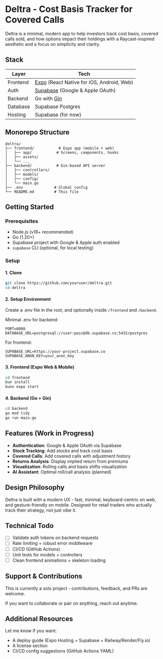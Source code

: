 # Deltra - Cost Basis Tracker for Covered Calls

Deltra is a minimal, modern app to help investors track cost basis, covered calls sold, and how options impact their holdings with a Raycast-inspired aesthetic and a focus on simplicity and clarity.

## Stack

| Layer    | Tech                                                           |
| -------- | -------------------------------------------------------------- |
| Frontend | [Expo](https://expo.dev/) (React Native for iOS, Android, Web) |
| Auth     | [Supabase](https://supabase.com/) (Google & Apple OAuth)       |
| Backend  | Go with [Gin](https://gin-gonic.com/)                          |
| Database | Supabase Postgres                                              |
| Hosting  | Supabase (for now)                                             |

## Monorepo Structure

```
deltra/
├── frontend/           # Expo app (mobile + web)
│   ├── app/           # Screens, components, hooks
│   ├── assets/
│   └── ...
├── backend/           # Gin-based API server
│   ├── controllers/
│   ├── models/
│   ├── config/
│   └── main.go
├── .env              # Global config
└── README.md         # This file
```

## Getting Started

### Prerequisites

- Node.js (v18+ recommended)
- Go (1.20+)
- Supabase project with Google & Apple auth enabled
- `supabase` CLI (optional, for local testing)

### Setup

#### 1. Clone

```bash
git clone https://github.com/youruser/deltra.git
cd deltra
```

#### 2. Setup Environment

Create a .env file in the root, and optionally inside `/frontend` and `/backend`.

Minimal .env for backend:

```env
PORT=8080
DATABASE_URL=postgresql://user:pass@db.supabase.co:5432/postgres
```

For frontend:

```env
SUPABASE_URL=https://your-project.supabase.co
SUPABASE_ANON_KEY=your_anon_key
```

#### 3. Frontend (Expo Web & Mobile)

```bash
cd frontend
bun install
bunx expo start
```

#### 4. Backend (Go + Gin)

```bash
cd backend
go mod tidy
go run main.go
```

## Features (Work in Progress)

- **Authentication**: Google & Apple OAuth via Supabase
- **Stock Tracking**: Add stocks and track cost basis
- **Covered Calls**: Add covered calls with adjustment history
- **Returns Analysis**: Display implied return from premiums
- **Visualization**: Rolling calls and basis shifts visualization
- **AI Assistant**: Optimal roll/call analysis (planned)

## Design Philosophy

Deltra is built with a modern UX - fast, minimal, keyboard-centric on web, and gesture-friendly on mobile. Designed for retail traders who actually track their strategy, not just vibe it.

## Technical Todo

- [ ] Validate auth tokens on backend requests
- [ ] Rate limiting + robust error middleware
- [ ] CI/CD (GitHub Actions)
- [ ] Unit tests for models + controllers
- [ ] Clean frontend animations + skeleton loading

## Support & Contributions

This is currently a solo project - contributions, feedback, and PRs are welcome.

If you want to collaborate or pair on anything, reach out anytime.

## Additional Resources

Let me know if you want:

- A deploy guide (Expo Hosting + Supabase + Railway/Render/Fly.io)
- A license section
- CI/CD config suggestions (GitHub Actions YAML)
